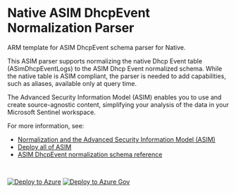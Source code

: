 # Native ASIM DhcpEvent Normalization Parser

ARM template for ASIM DhcpEvent schema parser for Native.

This ASIM parser supports normalizing the native Dhcp Event table (ASimDhcpEventLogs) to the ASIM Dhcp Event normalized schema. While the native table is ASIM compliant, the parser is needed to add capabilities, such as aliases, available only at query time.


The Advanced Security Information Model (ASIM) enables you to use and create source-agnostic content, simplifying your analysis of the data in your Microsoft Sentinel workspace.

For more information, see:

- [Normalization and the Advanced Security Information Model (ASIM)](https://aka.ms/AboutASIM)
- [Deploy all of ASIM](https://aka.ms/DeployASIM)
- [ASIM DhcpEvent normalization schema reference](https://aka.ms/ASimDhcpEventDoc)

<br>

[![Deploy to Azure](https://aka.ms/deploytoazurebutton)](https://portal.azure.com/#create/Microsoft.Template/uri/https%3A%2F%2Fraw.githubusercontent.com%2FAzure%2FAzure-Sentinel%2Fmaster%2FParsers%2FASimDhcpEvent%2FARM%2FASimDhcpEventNative%2FASimDhcpEventNative.json) [![Deploy to Azure Gov](https://aka.ms/deploytoazuregovbutton)](https://portal.azure.us/#create/Microsoft.Template/uri/https%3A%2F%2Fraw.githubusercontent.com%2FAzure%2FAzure-Sentinel%2Fmaster%2FParsers%2FASimDhcpEvent%2FARM%2FASimDhcpEventNative%2FASimDhcpEventNative.json)
